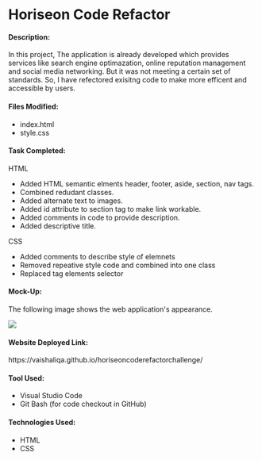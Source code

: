 
<h1>Horiseon Code Refactor </h1>

<h4> Description: </h4>
<p>In this project, The application is already developed which provides services like search engine optimazation, online reputation management and social media networking. But it was not meeting a certain set of standards. So, I have refectored exisitng code to make more efficent and accessible by users.</p>

<h4>Files Modified:</h4>
 <ul>
     <li> index.html </li>
     <li> style.css </li>
  </ul>
    
<h4>Task Completed:</h4>
    <p> HTML </p>
    <ul style="list-style-type:disc;">
<li>Added HTML semantic elments header, footer, aside, section, nav tags.</li>
<li>Combined redudant classes.</li>
<li>Added alternate text to images.</li>
<li>Added id attribute to section tag to make link workable.</li>
<li>Added comments in code to provide description.</li>
<li>Added descriptive title.</li>
    </ul>
    <p> CSS </p>
    <ul style="list-style-type:disc;">
<li>Added comments to describe style of elemnets</li>
<li>Removed repeative style code and combined into one class</li>
<li>Replaced tag elements selector</li>
    </ul>

<h4>Mock-Up:</h4>
<p>The following image shows the web application's appearance.</p>
<img src="https://user-images.githubusercontent.com/54869821/177448466-1d6940bf-45df-4317-9315-84985c370454.png">
    
<h4>Website Deployed Link:</h4>
<p>https://vaishaliqa.github.io/horiseoncoderefactorchallenge/</p>

<h4>Tool Used:</h4>
<ul>
    <li> Visual Studio Code </li>
    <li> Git Bash (for code checkout in GitHub)</li>
</ul>

<h4>Technologies Used:</h4>
<ul>
    <li> HTML </li>
    <li> CSS </li>
</ul>
    







